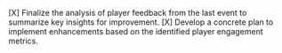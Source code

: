 [X] Finalize the analysis of player feedback from the last event to summarize key insights for improvement.
[X] Develop a concrete plan to implement enhancements based on the identified player engagement metrics.